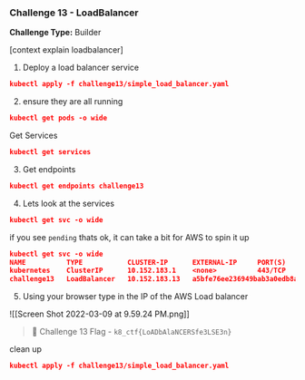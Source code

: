 ### **Challenge 13 - LoadBalancer**

**Challenge Type:** Builder

[context explain loadbalancer]

1.  Deploy a load balancer service

```json
kubectl apply -f challenge13/simple_load_balancer.yaml
```

2.  ensure they are all running

```json
kubectl get pods -o wide
```

Get Services

```json
kubectl get services
```

3.  Get endpoints

```json
kubectl get endpoints challenge13
```

4.  Lets look at the services

```json
kubectl get svc -o wide

```

if you see `pending` thats ok, it can take a bit for AWS to spin it up
```json
kubectl get svc -o wide
NAME          TYPE           CLUSTER-IP      EXTERNAL-IP     PORT(S)        AGE     SELECTOR
kubernetes    ClusterIP      10.152.183.1    <none>          443/TCP        6h36m   <none>
challenge13   LoadBalancer   10.152.183.13   a5bfe76ee236949bab3a0edb8ac6fd18-235417961.us-east-1.elb.amazonaws.com   80:31636/TCP   3s      app=networking3
```

5. Using your browser type in the IP of the AWS Load balancer

![[Screen Shot 2022-03-09 at 9.59.24 PM.png]]

> 🏁 Challenge 13 Flag - `k8_ctf{LoADbAlaNCERSfe3LSE3n}`


clean up

```json
kubectl apply -f challenge13/simple_load_balancer.yaml
```
